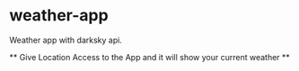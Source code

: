 # weather-app

Weather app with darksky api.

** Give Location Access to the App and it will show your current weather **
